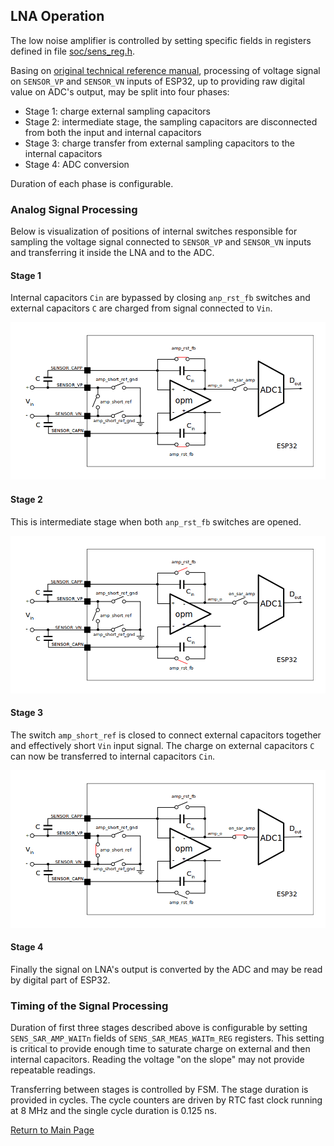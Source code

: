 ## LNA Operation

The low noise amplifier is controlled by setting specific fields in registers defined in file [soc/sens_reg.h](https://github.com/espressif/esp-idf/blob/v4.0-dev/components/soc/esp32/include/soc/sens_reg.h). 

Basing on [original technical reference manual](https://esp32.com/viewtopic.php?t=6745#p29008), processing of voltage signal on `SENSOR_VP` and `SENSOR_VN` inputs of ESP32, up to providing raw digital value on ADC's output, may be split into four phases:

* Stage 1: charge external sampling capacitors
* Stage 2: intermediate stage, the sampling capacitors are disconnected from both the input and internal capacitors
* Stage 3: charge transfer from external sampling capacitors to the internal capacitors
* Stage 4: ADC conversion

Duration of each phase is configurable.


### Analog Signal Processing

Below is visualization of positions of internal switches responsible for sampling the voltage signal connected to `SENSOR_VP` and `SENSOR_VN` inputs and transferring it inside the LNA and to the ADC. 


#### Stage 1

Internal capacitors `Cin` are bypassed by closing `anp_rst_fb` switches and external capacitors `C` are charged from signal connected to `Vin`.

![alt text](_static/Low_Noise_Amplifier_Stage_1.png "ESP32 LNA Stage 1")

#### Stage 2

This is intermediate stage when both `anp_rst_fb` switches are opened.

![alt text](_static/Low_Noise_Amplifier_Stage_2.png "ESP32 LNA Stage 2")

#### Stage 3

The switch `amp_short_ref` is closed to connect external capacitors together and effectively short `Vin` input signal. The charge on external capacitors `C` can now be transferred to internal capacitors `Cin`. 

![alt text](_static/Low_Noise_Amplifier_Stage_3.png "ESP32 LNA Stage 3")

#### Stage 4

Finally the signal on LNA's output is converted by the ADC and may be read by digital part of ESP32.


### Timing of the Signal Processing

Duration of first three stages described above is configurable by setting `SENS_SAR_AMP_WAITn` fields of `SENS_SAR_MEAS_WAITm_REG` registers. This setting is critical to provide enough time to saturate charge on external and then internal capacitors. Reading the voltage "on the slope" may not provide repeatable readings.

Transferring between stages is controlled by FSM. The stage duration is provided in cycles. The cycle counters are driven by RTC fast clock running at 8 MHz and the single cycle duration is 0.125 ns.


[Return to Main Page](../README.md)
